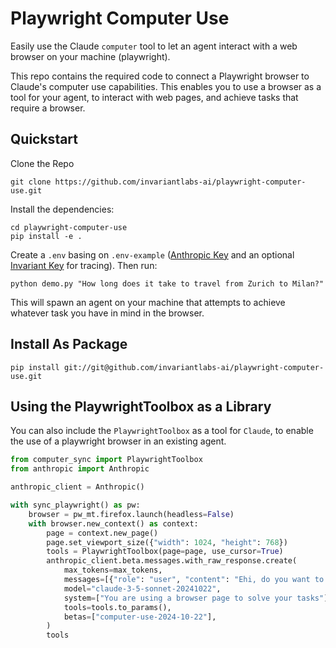 # Playwright Computer Use

Easily use the Claude `computer` tool to let an agent interact with a web browser on your machine (playwright).

This repo contains the required code to connect a Playwright browser to Claude's computer use capabilities. This enables you to use a browser as a tool for your agent, to interact with web pages, and achieve tasks that require a browser.

## Quickstart

Clone the Repo
```
git clone https://github.com/invariantlabs-ai/playwright-computer-use.git
```

Install the dependencies:
```
cd playwright-computer-use
pip install -e .
```

Create a `.env` basing on `.env-example` ([Anthropic Key](https://console.anthropic.com) and an optional [Invariant Key](https://explorer.invariantlabs.ai) for tracing). Then run:

```
python demo.py "How long does it take to travel from Zurich to Milan?"
```

This will spawn an agent on your machine that attempts to achieve whatever task you have in mind in the browser.

## Install As Package

```
pip install git://git@github.com/invariantlabs-ai/playwright-computer-use.git
```

## Using the PlaywrightToolbox as a Library

You can also include the `PlaywrightToolbox` as a tool for `Claude`, to enable the use of a playwright browser in an existing agent.

```python
from computer_sync import PlaywrightToolbox
from anthropic import Anthropic

anthropic_client = Anthropic()

with sync_playwright() as pw:
    browser = pw_mt.firefox.launch(headless=False)
    with browser.new_context() as context:
        page = context.new_page()
        page.set_viewport_size({"width": 1024, "height": 768})  
        tools = PlaywrightToolbox(page=page, use_cursor=True)
        anthropic_client.beta.messages.with_raw_response.create(
            max_tokens=max_tokens,
            messages=[{"role": "user", "content": "Ehi, do you want to take a screenshot?"}],
            model="claude-3-5-sonnet-20241022",
            system=["You are using a browser page to solve your tasks"],
            tools=tools.to_params(),
            betas=["computer-use-2024-10-22"],
        )
        tools
```
